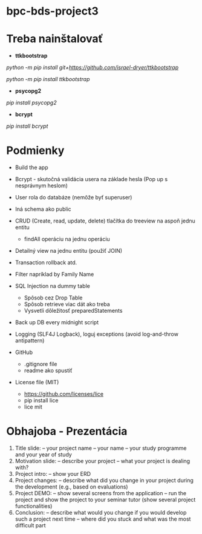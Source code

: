 # bpc-bds-project3

# Treba nainštalovať

- **ttkbootstrap**

_python -m pip install git+https://github.com/israel-dryer/ttkbootstrap_

_python -m pip install ttkbootstrap_

- **psycopg2**

_pip install psycopg2_

- **bcrypt**

_pip install bcrypt_

# Podmienky

- Build the app

- Bcrypt - skutočná validácia usera na základe hesla (Pop up s nesprávnym heslom)

- User rola do databáze (nemôže byť superuser)

- Iná schema ako public

- CRUD (Create, read, update, delete) tlačítka do treeview na aspoň jednu entitu

  - findAll operáciu na jednu operáciu

- Detailný view na jednu entitu (použiť JOIN)

- Transaction rollback atd.

- Filter napríklad by Family Name

- SQL Injection na dummy table

  - Spôsob cez Drop Table
  - Spôsob retrieve viac dát ako treba
  - Vysvetli dôležitosť preparedStatements

- Back up DB every midnight script

- Logging (SLF4J Logback), loguj exceptions (avoid log-and-throw antipattern)

- GitHub

  - .gitignore file
  - readme ako spustiť

- License file (MIT)
  - https://github.com/licenses/lice
  - pip install lice
  - lice mit

# Obhajoba - Prezentácia

1. Title slide:
  – your project name
  – your name
  – your study programme and your year of study
2. Motivation slide:
  – describe your project
  – what your project is dealing with?
3. Project intro:
  – show your ERD
4. Project changes:
  – describe what did you change in your project during the development (e.g., based on
evaluations)
5. Project DEMO:
  – show several screens from the application
  – run the project and show the project to your seminar tutor (show several project functionalities)
6. Conclusion:
  – describe what would you change if you would develop such a project next time
  – where did you stuck and what was the most difficult part
